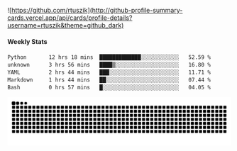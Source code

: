 ![https://github.com/rtuszik](http://github-profile-summary-cards.vercel.app/api/cards/profile-details?username=rtuszik&theme=github_dark)

#### Weekly Stats
<!--START_SECTION:waka-->

```txt
Python       12 hrs 18 mins  █████████████░░░░░░░░░░░░   52.59 %
unknown      3 hrs 56 mins   ████▒░░░░░░░░░░░░░░░░░░░░   16.80 %
YAML         2 hrs 44 mins   ███░░░░░░░░░░░░░░░░░░░░░░   11.71 %
Markdown     1 hrs 44 mins   ██░░░░░░░░░░░░░░░░░░░░░░░   07.44 %
Bash         0 hrs 57 mins   █░░░░░░░░░░░░░░░░░░░░░░░░   04.05 %
```

<!--END_SECTION:waka-->

![](https://raw.githubusercontent.com/rtuszik/rtuszik/output/github-contribution-grid-snake-dark.svg)
